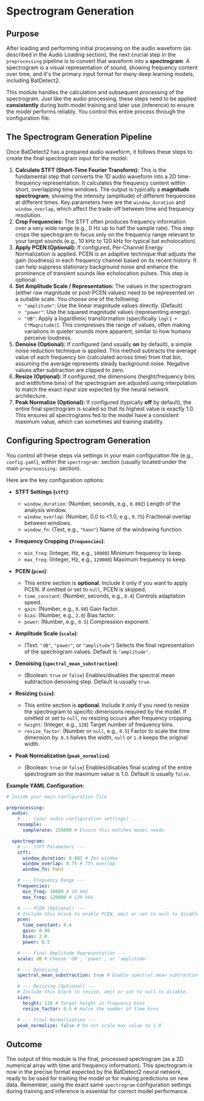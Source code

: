 # Spectrogram Generation

## Purpose

After loading and performing initial processing on the audio waveform (as described in the Audio Loading section), the next crucial step in the `preprocessing` pipeline is to convert that waveform into a **spectrogram**.
A spectrogram is a visual representation of sound, showing frequency content over time, and it's the primary input format for many deep learning models, including BatDetect2.

This module handles the calculation and subsequent processing of the spectrogram.
Just like the audio processing, these steps need to be applied **consistently** during both model training and later use (inference) to ensure the model performs reliably.
You control this entire process through the configuration file.

## The Spectrogram Generation Pipeline

Once BatDetect2 has a prepared audio waveform, it follows these steps to create the final spectrogram input for the model:

1.  **Calculate STFT (Short-Time Fourier Transform):** This is the fundamental step that converts the 1D audio waveform into a 2D time-frequency representation.
    It calculates the frequency content within short, overlapping time windows.
    The output is typically a **magnitude spectrogram**, showing the intensity (amplitude) of different frequencies at different times.
    Key parameters here are the `window_duration` and `window_overlap`, which affect the trade-off between time and frequency resolution.
2.  **Crop Frequencies:** The STFT often produces frequency information over a very wide range (e.g., 0 Hz up to half the sample rate).
    This step crops the spectrogram to focus only on the frequency range relevant to your target sounds (e.g., 10 kHz to 120 kHz for typical bat echolocation).
3.  **Apply PCEN (Optional):** If configured, Per-Channel Energy Normalization is applied.
    PCEN is an adaptive technique that adjusts the gain (loudness) in each frequency channel based on its recent history.
    It can help suppress stationary background noise and enhance the prominence of transient sounds like echolocation pulses.
    This step is optional.
4.  **Set Amplitude Scale / Representation:** The values in the spectrogram (either raw magnitude or post-PCEN values) need to be represented on a suitable scale.
    You choose one of the following:
    - `"amplitude"`: Use the linear magnitude values directly.
      (Default)
    - `"power"`: Use the squared magnitude values (representing energy).
    - `"dB"`: Apply a logarithmic transformation (specifically `log(1 + C*Magnitude)`).
      This compresses the range of values, often making variations in quieter sounds more apparent, similar to how humans perceive loudness.
5.  **Denoise (Optional):** If configured (and usually **on** by default), a simple noise reduction technique is applied.
    This method subtracts the average value of each frequency bin (calculated across time) from that bin, assuming the average represents steady background noise.
    Negative values after subtraction are clipped to zero.
6.  **Resize (Optional):** If configured, the dimensions (height/frequency bins and width/time bins) of the spectrogram are adjusted using interpolation to match the exact input size expected by the neural network architecture.
7.  **Peak Normalize (Optional):** If configured (typically **off** by default), the entire final spectrogram is scaled so that its highest value is exactly 1.0.
    This ensures all spectrograms fed to the model have a consistent maximum value, which can sometimes aid training stability.

## Configuring Spectrogram Generation

You control all these steps via settings in your main configuration file (e.g., `config.yaml`), within the `spectrogram:` section (usually located under the main `preprocessing:` section).

Here are the key configuration options:

- **STFT Settings (`stft`)**:

  - `window_duration`: (Number, seconds, e.g., `0.002`) Length of the analysis window.
  - `window_overlap`: (Number, 0.0 to <1.0, e.g., `0.75`) Fractional overlap between windows.
  - `window_fn`: (Text, e.g., `"hann"`) Name of the windowing function.

- **Frequency Cropping (`frequencies`)**:

  - `min_freq`: (Integer, Hz, e.g., `10000`) Minimum frequency to keep.
  - `max_freq`: (Integer, Hz, e.g., `120000`) Maximum frequency to keep.

- **PCEN (`pcen`)**:

  - This entire section is **optional**.
    Include it only if you want to apply PCEN.
    If omitted or set to `null`, PCEN is skipped.
  - `time_constant`: (Number, seconds, e.g., `0.4`) Controls adaptation speed.
  - `gain`: (Number, e.g., `0.98`) Gain factor.
  - `bias`: (Number, e.g., `2.0`) Bias factor.
  - `power`: (Number, e.g., `0.5`) Compression exponent.

- **Amplitude Scale (`scale`)**:

  - (Text: `"dB"`, `"power"`, or `"amplitude"`) Selects the final representation of the spectrogram values.
    Default is `"amplitude"`.

- **Denoising (`spectral_mean_substraction`)**:

  - (Boolean: `true` or `false`) Enables/disables the spectral mean subtraction denoising step.
    Default is usually `true`.

- **Resizing (`size`)**:

  - This entire section is **optional**.
    Include it only if you need to resize the spectrogram to specific dimensions required by the model.
    If omitted or set to `null`, no resizing occurs after frequency cropping.
  - `height`: (Integer, e.g., `128`) Target number of frequency bins.
  - `resize_factor`: (Number or `null`, e.g., `0.5`) Factor to scale the time dimension by.
    `0.5` halves the width, `null` or `1.0` keeps the original width.

- **Peak Normalization (`peak_normalize`)**:
  - (Boolean: `true` or `false`) Enables/disables final scaling of the entire spectrogram so the maximum value is 1.0.
    Default is usually `false`.

**Example YAML Configuration:**

```yaml
# Inside your main configuration file

preprocessing:
  audio:
    # ... (your audio configuration settings) ...
    resample:
      samplerate: 256000 # Ensure this matches model needs

  spectrogram:
    # --- STFT Parameters ---
    stft:
      window_duration: 0.002 # 2ms window
      window_overlap: 0.75 # 75% overlap
      window_fn: hann

    # --- Frequency Range ---
    frequencies:
      min_freq: 10000 # 10 kHz
      max_freq: 120000 # 120 kHz

    # --- PCEN (Optional) ---
    # Include this block to enable PCEN, omit or set to null to disable.
    pcen:
      time_constant: 0.4
      gain: 0.98
      bias: 2.0
      power: 0.5

    # --- Final Amplitude Representation ---
    scale: dB # Choose 'dB', 'power', or 'amplitude'

    # --- Denoising ---
    spectral_mean_substraction: true # Enable spectral mean subtraction

    # --- Resizing (Optional) ---
    # Include this block to resize, omit or set to null to disable.
    size:
      height: 128 # Target height in frequency bins
      resize_factor: 0.5 # Halve the number of time bins

    # --- Final Normalization ---
    peak_normalize: false # Do not scale max value to 1.0
```

## Outcome

The output of this module is the final, processed spectrogram (as a 2D numerical array with time and frequency information).
This spectrogram is now in the precise format expected by the BatDetect2 neural network, ready to be used for training the model or for making predictions on new data.
Remember, using the exact same `spectrogram` configuration settings during training and inference is essential for correct model performance.
